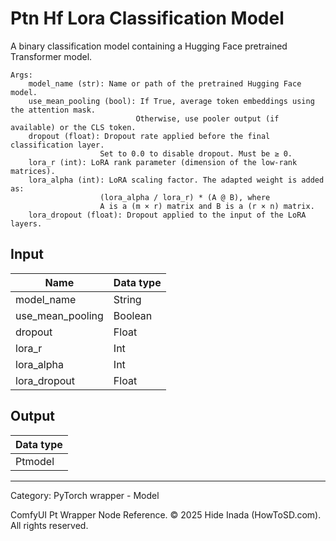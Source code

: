 # Ptn Hf Lora Classification Model
A binary classification model containing a Hugging Face pretrained Transformer model.

    Args:  
        model_name (str): Name or path of the pretrained Hugging Face model.  
        use_mean_pooling (bool): If True, average token embeddings using the attention mask.  
                                Otherwise, use pooler output (if available) or the CLS token.  
        dropout (float): Dropout rate applied before the final classification layer.  
                        Set to 0.0 to disable dropout. Must be ≥ 0.  
        lora_r (int): LoRA rank parameter (dimension of the low-rank matrices).  
        lora_alpha (int): LoRA scaling factor. The adapted weight is added as:  
                        (lora_alpha / lora_r) * (A @ B), where  
                        A is a (m × r) matrix and B is a (r × n) matrix.  
        lora_dropout (float): Dropout applied to the input of the LoRA layers.

## Input
| Name | Data type |
|---|---|
| model_name | String |
| use_mean_pooling | Boolean |
| dropout | Float |
| lora_r | Int |
| lora_alpha | Int |
| lora_dropout | Float |

## Output
| Data type |
|---|
| Ptmodel |

<HR>
Category: PyTorch wrapper - Model

ComfyUI Pt Wrapper Node Reference. © 2025 Hide Inada (HowToSD.com). All rights reserved.
